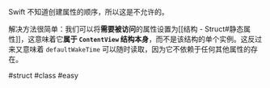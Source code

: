 Swift 不知道创建属性的顺序，所以这是不允许的。

解决方法很简单：我们可以将**需要被访问**的属性设置为[[结构 - Struct#静态属性]]，这意味着它**属于 `ContentView` 结构本身**，而不是该结构的单个实例。这反过来又意味着 `defaultWakeTime` 可以随时读取，因为它不依赖于任何其他属性的存在。

#struct #class #easy 
